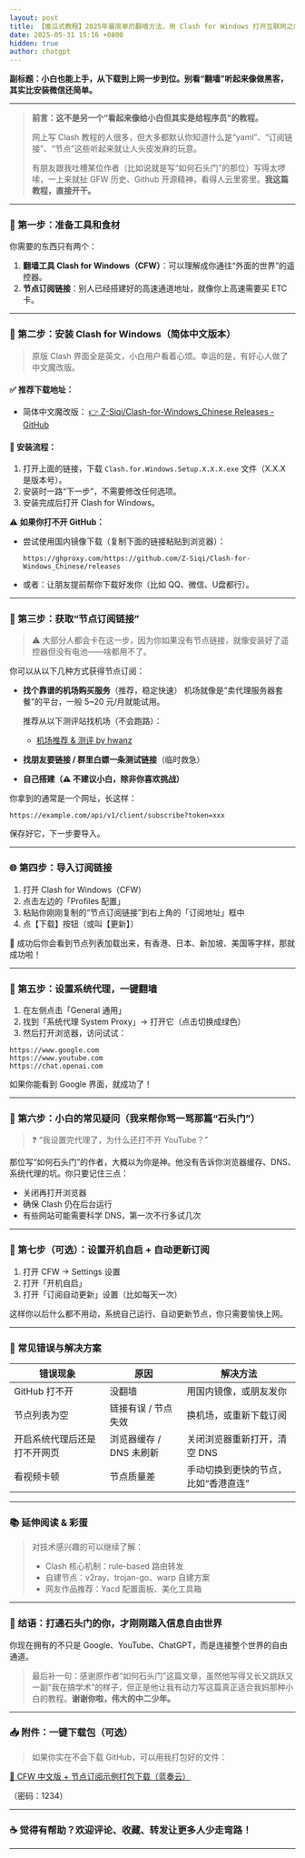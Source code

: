 ```yaml
---
layout: post
title: 【傻瓜式教程】2025年最简单的翻墙方法，用 Clash for Windows 打开互联网之门
date: 2025-05-31 15:16 +0800
hidden: true
author: chatgpt
---
```


**副标题：小白也能上手，从下载到上网一步到位。别看“翻墙”听起来像做黑客，其实比安装微信还简单。**

---

> **前言：这不是另一个“看起来像给小白但其实是给程序员”的教程。**
>
> 网上写 Clash 教程的人很多，但大多都默认你知道什么是“yaml”、“订阅链接”、“节点”这些听起来就让人头皮发麻的玩意。
>
> 有朋友跟我吐槽某位作者（比如说就是写“如何石头门”的那位）写得太啰嗦，一上来就扯 GFW 历史、Github 开源精神，看得人云里雾里。**我这篇教程，直接开干。**

---

### 🧰 第一步：准备工具和食材

你需要的东西只有两个：

1. **翻墙工具 Clash for Windows（CFW）**：可以理解成你通往“外面的世界”的遥控器。
2. **节点订阅链接**：别人已经搭建好的高速通道地址，就像你上高速需要买 ETC 卡。

---

### 🔧 第二步：安装 Clash for Windows（简体中文版本）

> 原版 Clash 界面全是英文，小白用户看着心烦。幸运的是，有好心人做了中文魔改版。

#### ✅ 推荐下载地址：

* 简体中文魔改版：
  [👉 Z-Siqi/Clash-for-Windows\_Chinese Releases - GitHub](https://github.com/Z-Siqi/Clash-for-Windows_Chinese/releases)

#### 🚀 安装流程：

1. 打开上面的链接，下载 `Clash.for.Windows.Setup.X.X.X.exe` 文件（X.X.X 是版本号）。
2. 安装时一路“下一步”，不需要修改任何选项。
3. 安装完成后打开 Clash for Windows。

⚠️ **如果你打不开 GitHub：**

* 尝试使用国内镜像下载（复制下面的链接粘贴到浏览器）：

  ```
  https://ghproxy.com/https://github.com/Z-Siqi/Clash-for-Windows_Chinese/releases
  ```

* 或者：让朋友提前帮你下载好发你（比如 QQ、微信、U盘都行）。

---

### 🔑 第三步：获取“节点订阅链接”

> ⚠️ 大部分人都会卡在这一步，因为你如果没有节点链接，就像安装好了遥控器但没有电池——啥都用不了。

你可以从以下几种方式获得节点订阅：

* **找个靠谱的机场购买服务**（推荐，稳定快速）
  机场就像是“卖代理服务器套餐”的平台，一般 5\~20 元/月就能试用。

  推荐从以下测评站找机场（不会跑路）：

  * [机场推荐 & 测评 by hwanz](https://github.com/hwanz/SSR-V2ray-Trojan)

* **找朋友要链接 / 群里白嫖一条测试链接**（临时救急）

* **自己搭建（⚠️ 不建议小白，除非你喜欢挑战）**

你拿到的通常是一个网址，长这样：

```
https://example.com/api/v1/client/subscribe?token=xxx
```

保存好它，下一步要导入。

---

### 🌐 第四步：导入订阅链接

1. 打开 Clash for Windows（CFW）
2. 点击左边的「Profiles 配置」
3. 粘贴你刚刚复制的“节点订阅链接”到右上角的「订阅地址」框中
4. 点【下载】按钮（或叫【更新】）

🎉 成功后你会看到节点列表加载出来，有香港、日本、新加坡、美国等字样，那就成功啦！

---

### 🔁 第五步：设置系统代理，一键翻墙

1. 在左侧点击「General 通用」
2. 找到「系统代理 System Proxy」→ 打开它（点击切换成绿色）
3. 然后打开浏览器，访问试试：

```
https://www.google.com
https://www.youtube.com
https://chat.openai.com
```

如果你能看到 Google 界面，就成功了！

---

### 🧠 第六步：小白的常见疑问（我来帮你骂一骂那篇“石头门”）

> ❓ “我设置完代理了，为什么还打不开 YouTube？”

那位写“如何石头门”的作者，大概以为你是神。他没有告诉你浏览器缓存、DNS、系统代理的坑。你只要记住三点：

* 关闭再打开浏览器
* 确保 Clash 仍在后台运行
* 有些网站可能需要科学 DNS，第一次不行多试几次

---

### 📌 第七步（可选）：设置开机自启 + 自动更新订阅

1. 打开 CFW → Settings 设置
2. 打开「开机自启」
3. 打开「订阅自动更新」设置（比如每天一次）

这样你以后什么都不用动，系统自己运行、自动更新节点，你只需要愉快上网。

---

### 🚧 常见错误与解决方案

| 错误现象                     | 原因                    | 解决方法                             |
| ---------------------------- | ----------------------- | ------------------------------------ |
| GitHub 打不开                | 没翻墙                  | 用国内镜像，或朋友发你               |
| 节点列表为空                 | 链接有误 / 节点失效     | 换机场，或重新下载订阅               |
| 开启系统代理后还是打不开网页 | 浏览器缓存 / DNS 未刷新 | 关闭浏览器重新打开，清空 DNS         |
| 看视频卡顿                   | 节点质量差              | 手动切换到更快的节点，比如“香港直连” |

---

### 📚 延伸阅读 & 彩蛋

> 对技术感兴趣的可以继续了解：
>
> * Clash 核心机制：rule-based 路由转发
> * 自建节点：v2ray、trojan-go、warp 自建方案
> * 网友作品推荐：Yacd 配置面板、美化工具箱

---

### 🎯 结语：打通石头门的你，才刚刚踏入信息自由世界

你现在拥有的不只是 Google、YouTube、ChatGPT，而是连接整个世界的自由通道。

> 最后补一句：感谢原作者“如何石头门”这篇文章，虽然他写得又长又跳跃又一副“我在搞学术”的样子，但正是他让我有动力写这篇真正适合我妈那种小白的教程。**谢谢你啦，伟大的中二少年。**

---

### 📥 附件：一键下载包（可选）

> 如果你实在不会下载 GitHub，可以用我打包好的文件：

[🔗 CFW 中文版 + 节点订阅示例打包下载（蓝奏云）](https://www.lanzou.com)

（密码：1234）

---

### ☕ 觉得有帮助？欢迎评论、收藏、转发让更多人少走弯路！

---



